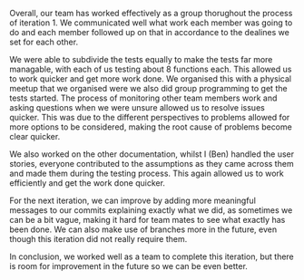Overall, our team has worked effectively as a group thorughout the process of
iteration 1. We communicated well what work each member was going to do
and each member followed up on that in accordance to the dealines we set for 
each other. 

We were able to subdivide the tests equally to make the tests far more managable,
with each of us testing about 8 functions each. This allowed us to work quicker
and get more work done. We organised this with a physical meetup that we 
organised were we also did group programming to get the tests started. The 
process of monitoring other team members work and asking questions when we were
unsure allowed us to resolve issues quicker. This was due to the different 
perspectives to problems allowed for more options to be considered, making the 
root cause of problems become clear quicker.

We also worked on the other documentation, whilst I (Ben) handled the user stories,
everyone contributed to the assumptions as they came across them and made them 
during the testing process. This again allowed us to work efficiently and get the 
work done quicker.

For the next iteration, we can improve by adding more meaningful messages to our commits
explaining exactly what we did, as sometimes we can be a bit vague, making it hard for
team mates to see what exactly has been done. We can also make use of branches more
in the future, even though this iteration did not really require them.

In conclusion, we worked well as a team to complete this iteration, but there is
room for improvement in the future so we can be even better.